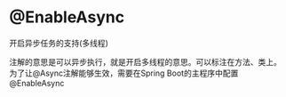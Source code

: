 

# @EnableAsync
开启异步任务的支持(多线程)

注解的意思是可以异步执行，就是开启多线程的意思。可以标注在方法、类上。
为了让@Async注解能够生效，需要在Spring Boot的主程序中配置@EnableAsync
